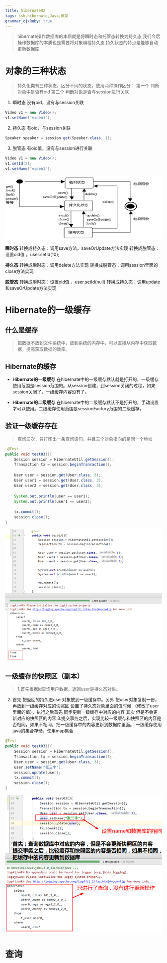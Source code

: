 ```yaml
---
title: hibernate02
tags: ssh,hibernate,Java,框架
grammar_cjkRuby: true
---
```

> hibernate操作数据库的本质就是将瞬时态和托管态转换为持久态,我们今后操作数据库的本质也是需要将对象编程持久态,持久状态的特点是能够自动更新数据库
# 对象的三种状态
> 持久化类有三种状态，区分不同的状态，使用两种操作区分：
  第一个 判断对象中是否有oid
  第二个 判断对象是否与session进行关联
  
1. 瞬时态
 没有oid，没有与session关联

``` java
Video v1 = new Video();
v1.setName("video1");
```
 
 2. 持久态
 有oid，与session关联

``` java
Speaker speaker = session.get(Speaker.class, 1);
```

3. 脱管态
 有oid值，没有与session进行关联

``` java
Video v1 = new Video();
v1.setId(2);
v1.setName("video1");
```
![hibernate状态转换示意图][1]
 
**瞬时态**
  转换成持久态：调用save方法，saveOrUpdate方法实现
  转换成脱管态：设置oid值 ，user.setId(10);

**持久态**
 转换成瞬时态：调用delete方法实现
 转换成脱管态：调用session里面的close方法实现

**脱管态**
  转换成瞬时态：设置oid值 ，user.setId(null)
  转换成持久态：调用update和saveOrUpdate方法实现

# Hibernate的一级缓存
## 什么是缓存
> 把数据不放到文件系统中，放到系统的内存中，可以直接从内存中获取数据，提高获取数据的效率。

## Hibernate的缓存
- **Hibernate的一级缓存**
  在hibernate中的一级缓存默认就是打开的，一级缓存使用范围是session范围的。从session创建，到session关闭的过程，如果session关闭了，一级缓存内容没有了。

- **Hibernate的二级缓存**
  在hibernate中的二级缓存默认不是打开的，手动设置才可以使用。二级缓存使用范围是sessionFactory范围的二级缓存。

## 验证一级缓存存在
> 查询三次，只打印出一条查询语句，并且三个对象指向的是同一个地址
``` java
 @Test
public void test03(){
	Session session = HibernateUtil.getSession();
	Transaction tx = session.beginTransaction();

	User user = session.get(User.class, 3);
	User user1 = session.get(User.class, 3);
	User user2 = session.get(User.class, 3);

	System.out.println(user == user1);
	System.out.println(user1 == user2);

	tx.commit();
	session.close();
}
```

![验证一级缓存执行结果][2]

## 一级缓存的快照区（副本）
> 1.首先根据id查询用户数据，返回user是持久态对象。
2. 首先 把返回的持久态user对象放到一级缓存中。另外 把user对象复制一份，再放到一级缓存对应的快照区
设置了持久态对象里面的值时候 （修改了user里面的值），执行之后首先 同步更新一级缓存中对应的内容
其次 但是不会更新对应的快照区的内容
3.提交事务之后，实现比较一级缓存和快照区的内容是否相同，如果不相同，把一级缓存中的内容更新到数据库里面。
一级缓存使用java的集合存储，使用map集合


``` java
@Test
public void test03(){
	Session session = HibernateUtil.getSession();
	Transaction tx = session.beginTransaction();
	User user = session.get(User.class, 3);
	user.setName("张三丰");
	session.update(user);
	tx.commit();
	session.close();
}
```


![一级缓存的快照区执行结果][3]

# 查询




  [1]: https://www.github.com/xiesen310/notes_Images/raw/master/images/1504617225744.jpg
  [2]: https://www.github.com/xiesen310/notes_Images/raw/master/images/1504618380053.jpg
  [3]: https://www.github.com/xiesen310/notes_Images/raw/master/images/1504618986931.jpg